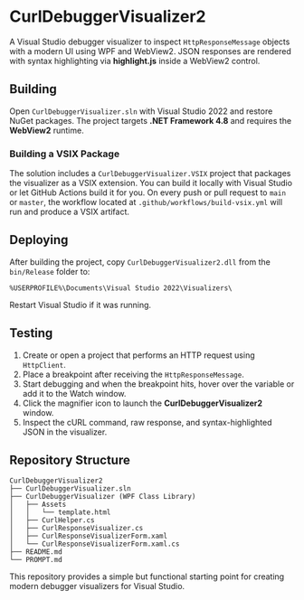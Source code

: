 # CurlDebuggerVisualizer2

A Visual Studio debugger visualizer to inspect `HttpResponseMessage` objects with a modern UI using WPF and WebView2. JSON responses are rendered with syntax highlighting via **highlight.js** inside a WebView2 control.

## Building

Open `CurlDebuggerVisualizer.sln` with Visual Studio 2022 and restore NuGet packages. The project targets **.NET Framework 4.8** and requires the **WebView2** runtime.

### Building a VSIX Package

The solution includes a `CurlDebuggerVisualizer.VSIX` project that packages the
visualizer as a VSIX extension. You can build it locally with Visual Studio or
let GitHub Actions build it for you. On every push or pull request to `main` or
`master`, the workflow located at `.github/workflows/build-vsix.yml` will run and
produce a VSIX artifact.

## Deploying

After building the project, copy `CurlDebuggerVisualizer2.dll` from the `bin/Release` folder to:

```
%USERPROFILE%\Documents\Visual Studio 2022\Visualizers\
```

Restart Visual Studio if it was running.

## Testing

1. Create or open a project that performs an HTTP request using `HttpClient`.
2. Place a breakpoint after receiving the `HttpResponseMessage`.
3. Start debugging and when the breakpoint hits, hover over the variable or add it to the Watch window.
4. Click the magnifier icon to launch the **CurlDebuggerVisualizer2** window.
5. Inspect the cURL command, raw response, and syntax-highlighted JSON in the visualizer.

## Repository Structure

```
CurlDebuggerVisualizer2
├── CurlDebuggerVisualizer.sln
├── CurlDebuggerVisualizer (WPF Class Library)
│   ├── Assets
│   │   └── template.html
│   ├── CurlHelper.cs
│   ├── CurlResponseVisualizer.cs
│   ├── CurlResponseVisualizerForm.xaml
│   └── CurlResponseVisualizerForm.xaml.cs
├── README.md
└── PROMPT.md
```

This repository provides a simple but functional starting point for creating modern debugger visualizers for Visual Studio.
